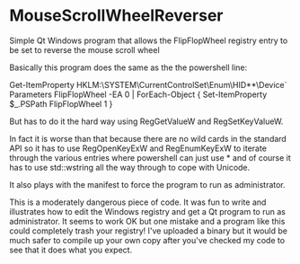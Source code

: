 # MouseScrollWheelReverser
Simple Qt Windows program that allows the FlipFlopWheel registry entry to be set to reverse the mouse scroll wheel

Basically this program does the same as the the powershell line:

Get-ItemProperty HKLM:\SYSTEM\CurrentControlSet\Enum\HID\*\*\Device` Parameters FlipFlopWheel -EA 0 | ForEach-Object { Set-ItemProperty $_.PSPath FlipFlopWheel 1 }

But has to do it the hard way using RegGetValueW and RegSetKeyValueW. 

In fact it is worse than that because there are no wild cards in the standard API so it has to use RegOpenKeyExW and RegEnumKeyExW to iterate through the various entries where powershell can just use * and of course it has to use std::wstring all the way through to cope with Unicode.

It also plays with the manifest to force the program to run as administrator.

This is a moderately dangerous piece of code. It was fun to write and illustrates how to edit the Windows registry and get a Qt program to run as administrator. It seems to work OK but one mistake and a program like this could completely trash your registry! I've uploaded a binary but it would be much safer to compile up your own copy after you've checked my code to see that it does what you expect.
